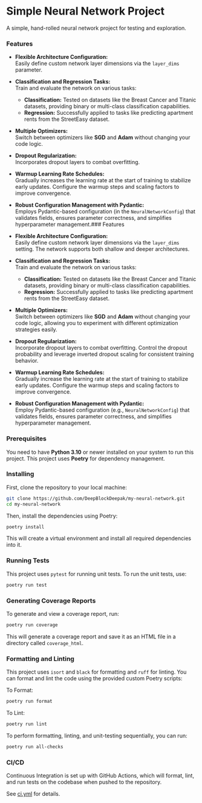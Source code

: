 # Simple Neural Network Project

A simple, hand-rolled neural network project for testing and exploration.

### Features

- **Flexible Architecture Configuration:**  
  Easily define custom network layer dimensions via the `layer_dims` parameter.

- **Classification and Regression Tasks:**  
  Train and evaluate the network on various tasks:
  - **Classification:** Tested on datasets like the Breast Cancer and Titanic datasets, providing binary or multi-class classification capabilities.
  - **Regression:** Successfully applied to tasks like predicting apartment rents from the StreetEasy dataset.

- **Multiple Optimizers:**  
  Switch between optimizers like **SGD** and **Adam** without changing your code logic.

- **Dropout Regularization:**  
  Incorporates dropout layers to combat overfitting.

- **Warmup Learning Rate Schedules:**  
  Gradually increases the learning rate at the start of training to stabilize early updates. Configure the warmup steps and scaling factors to improve convergence.

- **Robust Configuration Management with Pydantic:**  
  Employs Pydantic-based configuration (in the `NeuralNetworkConfig`) that validates fields, ensures parameter correctness, and simplifies hyperparameter management.### Features

- **Flexible Architecture Configuration:**  
  Easily define custom network layer dimensions via the `layer_dims` setting. The network supports both shallow and deeper architectures.

- **Classification and Regression Tasks:**  
  Train and evaluate the network on various tasks:
  - **Classification:** Tested on datasets like the Breast Cancer and Titanic datasets, providing binary or multi-class classification capabilities.
  - **Regression:** Successfully applied to tasks like predicting apartment rents from the StreetEasy dataset.

- **Multiple Optimizers:**  
  Switch between optimizers like **SGD** and **Adam** without changing your code logic, allowing you to experiment with different optimization strategies easily.

- **Dropout Regularization:**  
  Incorporate dropout layers to combat overfitting. Control the dropout probability and leverage inverted dropout scaling for consistent training behavior.

- **Warmup Learning Rate Schedules:**  
  Gradually increase the learning rate at the start of training to stabilize early updates. Configure the warmup steps and scaling factors to improve convergence.

- **Robust Configuration Management with Pydantic:**  
  Employ Pydantic-based configuration (e.g., `NeuralNetworkConfig`) that validates fields, ensures parameter correctness, and simplifies hyperparameter management.


### Prerequisites

You need to have **Python 3.10** or newer installed on your system to run this project. This project uses **Poetry** for dependency management.

### Installing

First, clone the repository to your local machine:

```bash
git clone https://github.com/DeepBlockDeepak/my-neural-network.git
cd my-neural-network
```

Then, install the dependencies using Poetry:
```bash
poetry install
```
This will create a virtual environment and install all required dependencies into it.

### Running Tests
This project uses `pytest` for running unit tests. To run the unit tests, use:
```bash
poetry run test
```

### Generating Coverage Reports
To generate and view a coverage report, run:
```bash
poetry run coverage
```
This will generate a coverage report and save it as an HTML file in a directory called `coverage_html`. 

### Formatting and Linting
This project uses `isort` and `black` for formatting and `ruff` for linting. You can format and lint the code using the provided custom Poetry scripts:

To Format:
```bash
poetry run format
```
To Lint:
```bash
poetry run lint
```

To perform formatting, linting, and unit-testing sequentially, you can run:
```bash
poetry run all-checks
```

### CI/CD
Continuous Integration is set up with GitHub Actions, which will format, lint, and run tests on the codebase when pushed to the repository.

See [ci.yml](./.github/workflows/ci.yml) for details.

